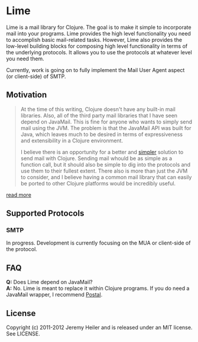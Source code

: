 # Lime

Lime is a mail library for Clojure. The goal is to make it simple to incorporate mail into your programs. Lime provides the high level functionality you need to accomplish basic mail-related tasks. However, Lime also provides the low-level building blocks for composing high level functionality in terms of the underlying protocols. It allows you to use the protocols at whatever level you need them.

Currently, work is going on to fully implement the Mail User Agent aspect (or client-side) of SMTP.

## Motivation

> At the time of this writing, Clojure doesn't have any built-in mail libraries. Also, all of the third party mail libraries that I have seen depend on JavaMail. This is fine for anyone who wants to simply send mail using the JVM. The problem is that the JavaMail API was built for Java, which leaves much to be desired in terms of expressiveness and extensibility in a Clojure environment.
>
>  I believe there is an opportunity for a better and [simpler](http://www.infoq.com/presentations/Simple-Made-Easy) solution to send mail with Clojure. Sending mail whould be as simple as a function call, but it should also be simple to dig into the protocols and use them to their fullest extent. There also is more than just the JVM to consider, and I believe having a common mail library that can easily be ported to other Clojure platforms would be incredibly useful.

[read more](http://abitofclojure.com/)

## Supported Protocols

### SMTP

In progress. Development is currently focusing on the MUA or client-side of the protocol.

## FAQ

**Q:** Does Lime depend on JavaMail?  
**A:** No. Lime is meant to replace it within Clojure programs. If you do need a JavaMail wrapper, I recommend [Postal](https://github.com/drewr/postal).

## License

Copyright (c) 2011-2012 Jeremy Heiler and is released under an MIT license. See LICENSE.